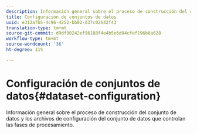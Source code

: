 ```yaml
---
description: Información general sobre el proceso de construcción del conjunto de datos y los archivos de configuración del conjunto de datos que controlan las fases de procesamiento.
title: Configuración de conjuntos de datos
uuid: e312afb5-4c96-4252-bb02-d37c02642f43
translation-type: tm+mt
source-git-commit: d9df90242ef96188f4e4b5e6d04cfef196b0a628
workflow-type: tm+mt
source-wordcount: '36'
ht-degree: 11%

---
```



# Configuración de conjuntos de datos{#dataset-configuration}

Información general sobre el proceso de construcción del conjunto de datos y los archivos de configuración del conjunto de datos que controlan las fases de procesamiento.

